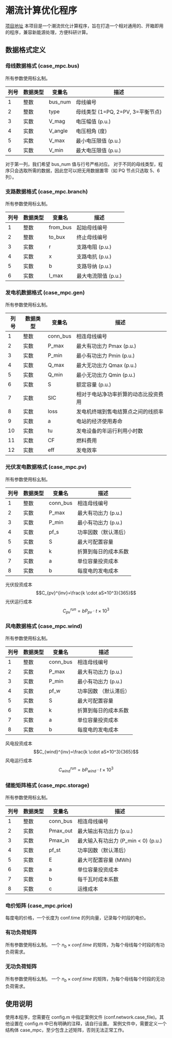 # 潮流计算优化程序

[项目地址](https://github.com/EternalLightning/PowerFlowOptimization) 
本项目是一个潮流优化计算程序，旨在打造一个相对通用的、开箱即用的程序，兼容新能源处理，方便科研计算。

## 数据格式定义

### 母线数据格式 (case_mpc.bus)
所有参数使用标幺制。

| 列号 | 数据类型 | 变量名 | 描述                   |
|------|----------|--------|------------------------|
| 1    | 整数     | bus_num | 母线编号               |
| 2    | 整数     | type   | 母线类型 (1=PQ, 2=PV, 3=平衡节点) |
| 3    | 实数     | V_mag     | 电压幅值 (p.u.)        |
| 4    | 实数     | V_angle  | 电压相角 (度)          |
| 5    | 实数     | V_max   | 最小电压限值 (p.u.)    |
| 6    | 实数     | V_min   | 最大电压限值 (p.u.)    |

对于第一列，我们希望 bus_num 值与行号严格对应。
对于不同的母线类型，程序只会选取所需的数据，因此您可以把无用数据置零（如 PQ 节点只选取 5、6 列）。

### 支路数据格式 (case_mpc.branch)
所有参数使用标幺制。

| 列号 | 数据类型 | 变量名 | 描述                   |
|------|----------|--------|------------------------|
| 1    | 整数     | from_bus | 起始母线编号           |
| 2    | 整数     | to_bux   | 终止母线编号           |
| 3    | 实数     | r      | 支路电阻 (p.u.)      |
| 4    | 实数     | x      | 支路电抗 (p.u.)      |
| 5    | 实数     | b      | 支路导纳 (p.u.)  |
| 6    | 实数     | I_max  | 最大电流限值 (p.u.) |

### 发电机数据格式 (case_mpc.gen)
所有参数使用标幺制。

| 列号 | 数据类型 | 变量名 | 描述                   |
|------|----------|--------|------------------------|
| 1    | 整数     | conn_bus | 相连母线编号               |
| 2    | 实数     | P_max   | 最大有功出力 Pmax (p.u.) |
| 3    | 实数     | P_min   | 最小有功出力 Pmin (p.u.) |
| 4    | 实数     | Q_max   | 最大无功出力 Qmax (p.u.) |
| 5    | 实数     | Q_min   | 最小无功出力 Qmin (p.u.) |
| 6    | 实数     | S      | 额定容量 (p.u.)        |
| 7    | 实数     | SIC | 相对于电站净功率折算的动态比投资费用       |
| 8    | 实数     | loss   | 发电机终端到售电结算点之间的线损率 |
| 9    | 实数     | a      | 电站的经济使用寿命  |
| 10   | 实数     | tu     | 发电设备的年运行利用小时数         |
| 11   | 实数     | CF     | 燃料费用     |
| 12   | 实数     | eff     | 发电效率     |

### 光伏发电数据格式 (case_mpc.pv)
所有参数使用标幺制。

| 列号 | 数据类型 | 变量名 | 描述                   |
|------|----------|--------|------------------------|
| 1    | 整数     | conn_bus | 相连母线编号               |
| 2    | 实数     | P_max   | 最大有功出力 (p.u.)    |
| 3    | 实数     | P_min   | 最小有功出力 (p.u.)    |
| 4    | 实数     | pf_s   | 功率因数（默认滞后）         |
| 5    | 实数     | S      | 最大可配置容量               |
| 6    | 实数     | k | 折算到每日的成本系数   |
| 7    | 实数     | a | 单位容量投资成本       |
| 8    | 实数     | b | 每度电的发电成本       |

光伏投资成本
$$C_{pv}^{inv}=\frac{k \cdot aS×10^3}{365}$$
光伏运行成本
$$C_{pv}^{run}=bP_{pv}\cdot t×10^3$$

### 风电数据格式 (case_mpc.wind)
所有参数使用标幺制。

| 列号 | 数据类型 | 变量名 | 描述                   |
|------|----------|--------|------------------------|
| 1    | 整数     | conn_bus | 相连母线编号  |
| 2    | 实数     | P_max  | 最大有功出力 (p.u.)    |
| 3    | 实数     | P_min  | 最小有功出力 (p.u.)    |
| 4    | 实数     | pf_w   | 功率因数 （默认滞后）  |
| 5    | 实数     | S    | 最大可配置容量               |
| 6    | 实数     | k | 折算到每日的成本系数   |
| 7    | 实数     | a | 单位容量投资成本       |
| 8    | 实数     | b | 每度电的发电成本       |

风电投资成本
$$C_{wind}^{inv}=\frac{k \cdot aS×10^3}{365}$$
风电运行成本
$$C_{wind}^{run}=bP_{wind}\cdot t×10^3$$

### 储能矩阵格式 (case_mpc.storage)
所有参数使用标幺制。

| 列号 | 数据类型 | 变量名 | 描述                   |
|------|----------|--------|------------------------|
| 1    | 整数     | conn_bus | 相连母线编号               |
| 2    | 实数     | Pmax_out | 最大输出有功出力 (p.u.) |
| 3    | 实数     | Pmax_in | 最大输入有功出力 (P_min < 0) (p.u.) |
| 4    | 实数     | pf_st     | 功率因数（默认滞后）     |
| 5    | 实数     | E | 最大可配置容量 (MWh)     |
| 6    | 实数     | a | 单位容量投资成本       |
| 7    | 实数     | b | 每千瓦时成本系数       |
| 8    | 实数     | c | 运维成本               |

### 电价矩阵 (case_mpc.price)
每度电的价格，一个长度为 conf.time 的列向量，记录每个时段的电价。

### 有功负荷矩阵
所有参数使用标幺制。
一个 $n_b \times conf.time$ 的矩阵，为每个母线每个时段的有功负荷需求。

### 无功负荷矩阵
所有参数使用标幺制。
一个 $n_b \times conf.time$ 的矩阵，为每个母线每个时段的无功负荷需求。

## 使用说明
使用本程序，您需要在 config.m 中指定案例文件 (conf.network.case_file)。其他设置在 config.m 中已有明确的注释，请自行设置。
案例文件中，需要定义一个结构体 case_mpc，至少包含上述矩阵，否则无法正常工作。